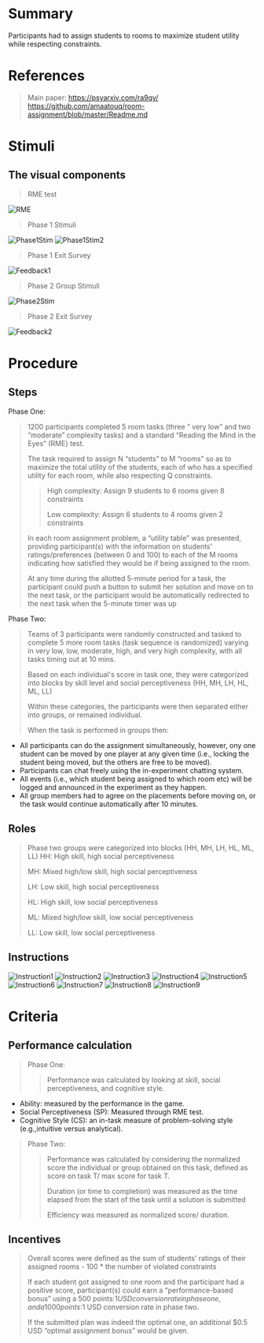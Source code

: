# Summary
Participants had to assign students to rooms to maximize student utility while respecting constraints.

# References
> Main paper: https://psyarxiv.com/ra9qy/
> https://github.com/amaatouq/room-assignment/blob/master/Readme.md

# Stimuli
## The visual components
> RME test
> 
![RME](images/RME.png)
>
> Phase 1 Stimuli
>
![Phase1Stim](images/Phase1Stim.png)
![Phase1Stim2](images/Phase1Stim2.png)
>
> Phase 1 Exit Survey
> 
![Feedback1](images/Feedback1.png)
>
> Phase 2 Group Stimuli
>
![Phase2Stim](images/Phase2Stim.png)
>
> Phase 2 Exit Survey
> 
![Feedback2](images/Feedback2.png)


# Procedure
## Steps
Phase One:
>1200 participants completed 5 room tasks (three “ very low” and two “moderate” complexity tasks) and a standard “Reading the Mind in the Eyes” (RME) test.
>
>The task required to assign N “students” to M “rooms” so as to maximize the total utility of the students, each of who has a specified utility for each room, while also respecting Q constraints.
> > 
> > High complexity: Assign 9 students to 6 rooms given 8 constraints
> >
> > Low complexity: Assign 6 students to 4 rooms given 2 constraints
>
>In each room assignment problem, a “utility table” was presented, providing participant(s) with the information on students’ ratings/preferences (between 0 and 100) to each of the M rooms indicating how satisfied they would be if being assigned to the room.
> 
>At any time during the allotted 5-minute period for a task, the participant could push a button to submit her solution and move on to the next task, or the participant would be automatically redirected to the next task when the 5-minute timer was up

Phase Two: 
>Teams of 3 participants were randomly constructed and tasked to complete 5 more room tasks (task sequence is randomized) varying in very low, low, moderate, high, and very high complexity, with all tasks timing out at 10 mins.
> 
>Based on each individual's score in task one, they were categorized into blocks by skill level and social perceptiveness (HH, MH, LH, HL, ML, LL) 
>
>Within these categories, the participants were then separated either into groups, or remained individual.
> 
>When the task is performed in groups then:

* All participants can do the assignment simultaneously, however, ony one
  student can be moved by one player at any given time (i.e., locking the
  student being moved, but the others are free to be moved).
* Participants can chat freely using the in-experiment chatting system.
* All events (i.e., which student being assigned to which room etc) will be
  logged and announced in the experiment as they happen.
* All group members had to agree on the placements before moving on, or the task would continue automatically after 10 minutes.

## Roles 
> Phase two groups were categorized into blocks (HH, MH, LH, HL, ML, LL)
> HH: High skill, high social perceptiveness
>  
> MH: Mixed high/low skill, high social perceptiveness
> 
> LH: Low skill, high social perceptiveness
> 
> HL: High skill, low social perceptiveness
> 
> ML: Mixed high/low skill, low social perceptiveness
> 
> LL: Low skill, low social perceptiveness

## Instructions
![Instruction1](images/Instruction1.png)
![Instruction2](images/Instruction2.png)
![Instruction3](images/Instruction3.png)
![Instruction4](images/Instruction4.png)
![Instruction5](images/Instruction5.png)
![Instruction6](images/Instruction6.png)
![Instruction7](images/Instruction7.png)
![Instruction8](images/Instruction8.png)
![Instruction9](images/Instruction9.png)

# Criteria
## Performance calculation
> Phase One:
> > Performance was calculated by looking at skill, social perceptiveness, and cognitive style.
* Ability: measured by the performance in the game.
* Social Perceptiveness (SP): Measured through RME test.
* Cognitive Style (CS): an in-task measure of problem-solving style (e.g.,intuitive versus analytical).
>
> Phase Two:
> > Performance was calculated by considering the normalized score the individual or group obtained on this task, defined as score on task T/ max score for task T.
> > 
> > Duration (or time to completion) was measured as the time elapsed from the start of the task until a solution is submitted
> > 
> > Efficiency was measured as normalized score/ duration.

## Incentives
> Overall scores were defined as the sum of students’ ratings of their assigned rooms - 100 * the number of violated constraints
> 
> If each student got assigned to one room and the participant had a positive score, participant(s) could earn a “performance-based bonus” using a 500 points:$1 USD conversion rate in phase one, and a 1000 points:$1 USD conversion rate in phase two. 
> 
> If the submitted plan was indeed the optimal one, an additional $0.5 USD “optimal assignment bonus” would be given.
